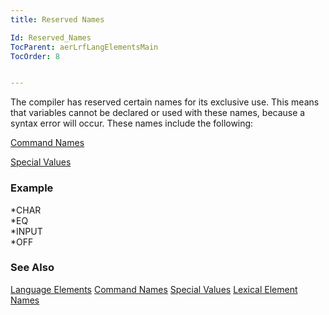 ```yaml
---
title: Reserved Names

Id: Reserved_Names
TocParent: aerLrfLangElementsMain
TocOrder: 8


---
```


The compiler has reserved certain names for its exclusive use. This means that variables cannot be declared or used with these names, because a syntax error will occur. These names include the following: 

[Command Names](Commands.html) 

[Special Values](aerLrfSpecialValuesMain.html) 

### Example
<span> *CHAR<br /> *EQ<br /> *INPUT<br /> *OFF </span> 

### See Also
[Language Elements](aerLrfLangElementsMain.html)
[Command Names](Commands.html)
[Special Values](aerLrfSpecialValuesMain.html)
[Lexical Element Names](Lexical_Element_Names.html) 
